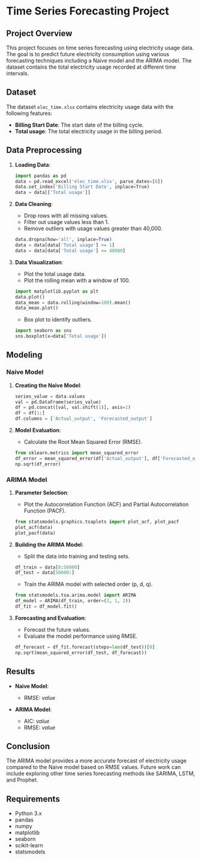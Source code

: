 # Time Series Forecasting Project

## Project Overview

This project focuses on time series forecasting using electricity usage data. The goal is to predict future electricity consumption using various forecasting techniques including a Naive model and the ARIMA model. The dataset contains the total electricity usage recorded at different time intervals.

## Dataset

The dataset `elec_time.xlsx` contains electricity usage data with the following features:
- **Billing Start Date**: The start date of the billing cycle.
- **Total usage**: The total electricity usage in the billing period.

## Data Preprocessing

1. **Loading Data**:
   ```python
   import pandas as pd 
   data = pd.read_excel('elec_time.xlsx', parse_dates=[0])
   data.set_index('Billing Start Date', inplace=True)
   data = data[['Total usage']]
   ```

2. **Data Cleaning**:
   - Drop rows with all missing values.
   - Filter out usage values less than 1.
   - Remove outliers with usage values greater than 40,000.

   ```python
   data.dropna(how='all', inplace=True)
   data = data[data['Total usage'] >= 1]
   data = data[data['Total usage'] <= 40000]
   ```

3. **Data Visualization**:
   - Plot the total usage data.
   - Plot the rolling mean with a window of 100.

   ```python
   import matplotlib.pyplot as plt 
   data.plot()
   data_mean = data.rolling(window=100).mean()
   data_mean.plot()
   ```

   - Box plot to identify outliers.

   ```python
   import seaborn as sns
   sns.boxplot(x=data['Total usage'])
   ```

## Modeling

### Naive Model

1. **Creating the Naive Model**:
   ```python
   series_value = data.values
   val = pd.DataFrame(series_value)
   df = pd.concat([val, val.shift(1)], axis=1)
   df = df[1:]
   df.columns = ['Actual_output', 'Forecasted_output']
   ```

2. **Model Evaluation**:
   - Calculate the Root Mean Squared Error (RMSE).

   ```python
   from sklearn.metrics import mean_squared_error
   df_error = mean_squared_error(df['Actual_output'], df['Forecasted_output'])
   np.sqrt(df_error)
   ```

### ARIMA Model

1. **Parameter Selection**:
   - Plot the Autocorrelation Function (ACF) and Partial Autocorrelation Function (PACF).

   ```python
   from statsmodels.graphics.tsaplots import plot_acf, plot_pacf
   plot_acf(data)
   plot_pacf(data)
   ```

2. **Building the ARIMA Model**:
   - Split the data into training and testing sets.
   
   ```python
   df_train = data[0:50000]
   df_test = data[50000:]
   ```

   - Train the ARIMA model with selected order (p, d, q).

   ```python
   from statsmodels.tsa.arima.model import ARIMA
   df_model = ARIMA(df_train, order=(2, 1, 2))
   df_fit = df_model.fit()
   ```

3. **Forecasting and Evaluation**:
   - Forecast the future values.
   - Evaluate the model performance using RMSE.

   ```python
   df_forecast = df_fit.forecast(steps=len(df_test))[0]
   np.sqrt(mean_squared_error(df_test, df_forecast))
   ```

## Results

- **Naive Model**:
  - RMSE: *value*

- **ARIMA Model**:
  - AIC: *value*
  - RMSE: *value*

## Conclusion

The ARIMA model provides a more accurate forecast of electricity usage compared to the Naive model based on RMSE values. Future work can include exploring other time series forecasting methods like SARIMA, LSTM, and Prophet.

## Requirements

- Python 3.x
- pandas
- numpy
- matplotlib
- seaborn
- scikit-learn
- statsmodels

